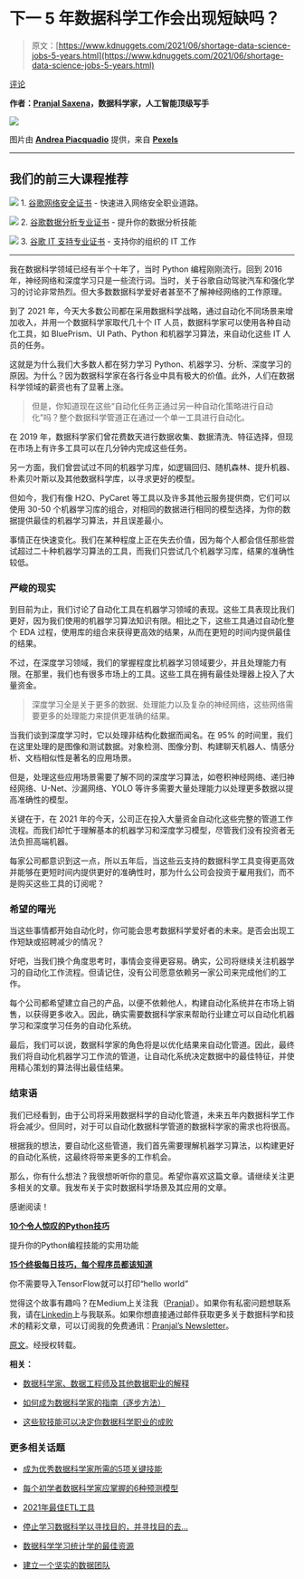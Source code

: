 # 下一 5 年数据科学工作会出现短缺吗？

> 原文：[https://www.kdnuggets.com/2021/06/shortage-data-science-jobs-5-years.html](https://www.kdnuggets.com/2021/06/shortage-data-science-jobs-5-years.html)

[评论](#comments)

**作者：[Pranjal Saxena](https://www.linkedin.com/in/pranjalai/)，数据科学家，人工智能顶级写手**

![](../Images/358be3ffb0dd794b1f784e8daecfbb4b.png)

图片由 [**Andrea Piacquadio**](https://www.pexels.com/@olly?utm_content=attributionCopyText&utm_medium=referral&utm_source=pexels) 提供，来自 [**Pexels**](https://www.pexels.com/photo/man-in-brown-jacket-sitting-on-couch-3771788/?utm_content=attributionCopyText&utm_medium=referral&utm_source=pexels)

* * *

## 我们的前三大课程推荐

![](../Images/0244c01ba9267c002ef39d4907e0b8fb.png) 1\. [谷歌网络安全证书](https://www.kdnuggets.com/google-cybersecurity) - 快速进入网络安全职业道路。

![](../Images/e225c49c3c91745821c8c0368bf04711.png) 2\. [谷歌数据分析专业证书](https://www.kdnuggets.com/google-data-analytics) - 提升你的数据分析技能

![](../Images/0244c01ba9267c002ef39d4907e0b8fb.png) 3\. [谷歌 IT 支持专业证书](https://www.kdnuggets.com/google-itsupport) - 支持你的组织的 IT 工作

* * *

我在数据科学领域已经有半个十年了，当时 Python 编程刚刚流行。回到 2016 年，神经网络和深度学习只是一些流行词。当时，关于谷歌自动驾驶汽车和强化学习的讨论非常热烈。但大多数数据科学爱好者甚至不了解神经网络的工作原理。

到了 2021 年，今天大多数公司都在采用数据科学战略，通过自动化不同场景来增加收入，并用一个数据科学家取代几十个 IT 人员，数据科学家可以使用各种自动化工具，如 BluePrism、UI Path、Python 和机器学习算法，来自动化这些 IT 人员的任务。

这就是为什么我们大多数人都在努力学习 Python、机器学习、分析、深度学习的原因。为什么？因为数据科学家在各行各业中具有极大的价值。此外，人们在数据科学领域的薪资也有了显著上涨。

> 但是，你知道现在这些“自动化任务正通过另一种自动化策略进行自动化”吗？整个数据科学管道正在通过一个单一工具进行自动化。

在 2019 年，数据科学家们曾花费数天进行数据收集、数据清洗、特征选择，但现在市场上有许多工具可以在几分钟内完成这些任务。

另一方面，我们曾尝试过不同的机器学习库，如逻辑回归、随机森林、提升机器、朴素贝叶斯以及其他数据科学库，以寻求更好的模型。

但如今，我们有像 H2O、PyCaret 等工具以及许多其他云服务提供商，它们可以使用 30-50 个机器学习库的组合，对相同的数据进行相同的模型选择，为你的数据提供最佳的机器学习算法，并且误差最小。

事情正在快速变化。我们在某种程度上正在失去价值，因为每个人都会信任那些尝试超过二十种机器学习算法的工具，而我们只尝试几个机器学习库，结果的准确性较低。

### 严峻的现实

到目前为止，我们讨论了自动化工具在机器学习领域的表现。这些工具表现比我们更好，因为我们使用的机器学习算法知识有限。相比之下，这些工具通过自动化整个 EDA 过程，使用库的组合来获得更高效的结果，从而在更短的时间内提供最佳的结果。

不过，在深度学习领域，我们的掌握程度比机器学习领域要少，并且处理能力有限。在那里，我们也有很多市场上的工具。这些工具在拥有最佳处理器上投入了大量资金。

> 深度学习全是关于更多的数据、处理能力以及复杂的神经网络，这些网络需要更多的处理能力来提供更准确的结果。

当我们谈到深度学习时，它以处理非结构化数据而闻名。在 95% 的时间里，我们在这里处理的是图像和测试数据。对象检测、图像分割、构建聊天机器人、情感分析、文档相似性是著名的应用场景。

但是，处理这些应用场景需要了解不同的深度学习算法，如卷积神经网络、递归神经网络、U-Net、沙漏网络、YOLO 等许多需要大量处理能力以处理更多数据以提高准确性的模型。

关键在于，在 2021 年的今天，公司正在投入大量资金自动化这些完整的管道工作流程。而我们却忙于理解基本的机器学习和深度学习模型，尽管我们没有投资者无法负担高端机器。

每家公司都意识到这一点，所以五年后，当这些云支持的数据科学工具变得更高效并能够在更短时间内提供更好的准确性时，那为什么公司会投资于雇用我们，而不是购买这些工具的订阅呢？

### 希望的曙光

当这些事情都开始自动化时，你可能会思考数据科学爱好者的未来。是否会出现工作短缺或招聘减少的情况？

好吧，当我们换个角度思考时，事情会变得更容易。确实，公司将继续关注机器学习的自动化工作流程。但请记住，没有公司愿意依赖另一家公司来完成他们的工作。

每个公司都希望建立自己的产品，以便不依赖他人，构建自动化系统并在市场上销售，以获得更多收入。因此，确实需要数据科学家来帮助行业建立可以自动化机器学习和深度学习任务的自动化系统。

最后，我们可以说，数据科学家的角色将是以优化结果来自动化管道。因此，最终我们将自动化机器学习工作流的管道，让自动化系统决定数据中的最佳特征，并使用精心策划的算法得出最佳结果。

### 结束语

我们已经看到，由于公司将采用数据科学的自动化管道，未来五年内数据科学工作将会减少。但同时，对于可以自动化数据科学管道的数据科学家的需求也将很高。

根据我的想法，要自动化这些管道，我们首先需要理解机器学习算法，以构建更好的自动化系统，这最终将带来更多的工作机会。

那么，你有什么想法？我很想听听你的意见。希望你喜欢这篇文章。请继续关注更多相关的文章。我发布关于实时数据科学场景及其应用的文章。

感谢阅读！

[**10个令人惊叹的Python技巧**](https://betterprogramming.pub/10-python-tricks-that-will-wow-you-de450921d96a)

提升你的Python编程技能的实用功能

[**15个终极每日技巧，每个程序员都该知道**](https://levelup.gitconnected.com/six-ultimate-daily-hacks-for-every-programmer-60f5f10feae)

你不需要导入TensorFlow就可以打印“hello world”

觉得这个故事有趣吗？在Medium上关注我（[Pranjal](https://pranjalai.medium.com/)）。如果你有私密问题想联系我，请在[Linkedin](https://www.linkedin.com/in/pranjalai/)上与我联系。如果你想直接通过邮件获取更多关于数据科学和技术的精彩文章，可以订阅我的免费通讯：[Pranjal’s Newsletter](https://mailchi.mp/4d33914bb328/pranjals-newsletter)。

[原文](https://towardsdatascience.com/there-will-be-a-shortage-of-data-science-jobs-in-the-next-5-years-9f783737ed23)。经授权转载。

**相关：**

+   [数据科学家、数据工程师及其他数据职业的解释](/2021/05/data-scientist-data-engineer-data-careers-explained.html)

+   [如何成为数据科学家的指南（逐步方法）](/2021/05/guide-become-data-scientist.html)

+   [这些软技能可以决定你数据科学职业的成败](/2021/05/soft-skills-data-science-career.html)

### 更多相关话题

+   [成为优秀数据科学家所需的5项关键技能](https://www.kdnuggets.com/2021/12/5-key-skills-needed-become-great-data-scientist.html)

+   [每个初学者数据科学家应掌握的6种预测模型](https://www.kdnuggets.com/2021/12/6-predictive-models-every-beginner-data-scientist-master.html)

+   [2021年最佳ETL工具](https://www.kdnuggets.com/2021/12/mozart-best-etl-tools-2021.html)

+   [停止学习数据科学以寻找目的，并寻找目的去…](https://www.kdnuggets.com/2021/12/stop-learning-data-science-find-purpose.html)

+   [数据科学学习统计学的最佳资源](https://www.kdnuggets.com/2021/12/springboard-top-resources-learn-data-science-statistics.html)

+   [建立一个坚实的数据团队](https://www.kdnuggets.com/2021/12/build-solid-data-team.html)
